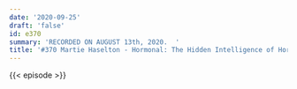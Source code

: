 ```yaml
---
date: '2020-09-25'
draft: 'false'
id: e370
summary: 'RECORDED ON AUGUST 13th, 2020.  '
title: '#370 Martie Haselton - Hormonal: The Hidden Intelligence of Hormones'
---
```

{{< episode >}}
